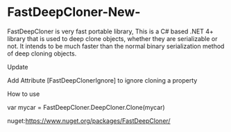 # FastDeepCloner-New-
FastDeepCloner is very fast portable library, This is a C# based .NET 4+ library that is used to deep clone objects, whether they are serializable or not. It intends to be much faster than the normal binary serialization method of deep cloning objects.

Update

Add Attribute [FastDeepClonerIgnore] to ignore cloning a property

How to use 

var mycar = FastDeepCloner.DeepCloner.Clone(mycar)

nuget:https://www.nuget.org/packages/FastDeepCloner/
